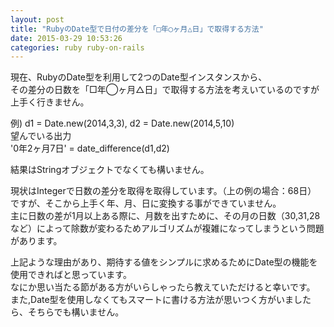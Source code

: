 ```yaml
---
layout: post
title: "RubyのDate型で日付の差分を「□年◯ヶ月△日」で取得する方法"
date: 2015-03-29 10:53:26
categories: ruby ruby-on-rails
---
```

<p>現在、RubyのDate型を利用して2つのDate型インスタンスから、<br>
その差分の日数を「□年◯ヶ月△日」で取得する方法を考えいているのですが上手く行きません。</p>

<p>例) d1 = Date.new(2014,3,3), d2 = Date.new(2014,5,10)<br>
望んでいる出力<br>
    '0年2ヶ月7日' = date_difference(d1,d2)</p>

<p>結果はStringオブジェクトでなくても構いません。</p>

<p>現状はIntegerで日数の差分を取得を取得しています。（上の例の場合：68日）<br>
ですが、そこから上手く年、月、日に変換する事ができていません。<br>
主に日数の差が1月以上ある際に、月数を出すために、その月の日数（30,31,28など）によって除数が変わるためアルゴリズムが複雑になってしまうという問題があります。</p>

<p>上記ような理由があり、期待する値をシンプルに求めるためにDate型の機能を使用できればと思っています。<br>
なにか思い当たる節がある方がいらしゃったら教えていただけると幸いです。<br>
また,Date型を使用しなくてもスマートに書ける方法が思いつく方がいましたら、そちらでも構いません。</p>
